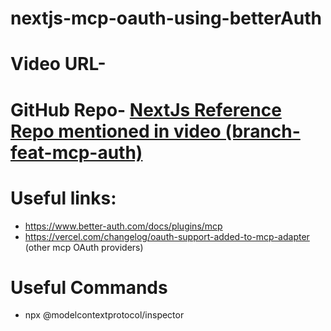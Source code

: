 # nextjs-mcp-oauth-using-betterAuth

# Video URL- 

# GitHub Repo- [NextJs Reference Repo mentioned in video (branch- feat-mcp-auth)]([https://github.com/proSamik/nextjs-mcp-with-payments](https://github.com/proSamik/mcp-twitter-nextjs/tree/feat-mcp-auth))

# Useful links:
- https://www.better-auth.com/docs/plugins/mcp
- https://vercel.com/changelog/oauth-support-added-to-mcp-adapter (other mcp OAuth providers)

# Useful Commands
- npx @modelcontextprotocol/inspector


